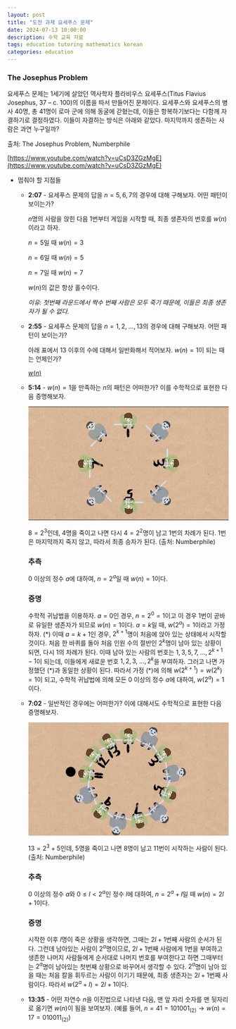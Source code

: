 ```yaml
---
layout: post
title: "도전 과제 요세푸스 문제"
date: 2024-07-13 10:00:00
description: 수학 교육 자료
tags: education tutoring mathematics korean
categories: education
---
```



### The Josephus Problem

요세푸스 문제는 1세기에 살았던 역사학자 플라비우스 요세푸스(Titus Flavius Josephus, 37 – c. 100)의 이름을 따서 만들어진 문제이다. 요세푸스와 요세푸스의 병사 $40$명, 총 $41$명이 로마 군에 의해 동굴에 갇혔는데, 이들은 항복하기보다는 다함께 자결하기로 결정하였다. 이들이 자결하는 방식은 아래와 같았다. 마지막까지 생존하는 사람은 과연 누구일까?

출처: The Josephus Problem, Numberphile

[https://www.youtube.com/watch?v=uCsD3ZGzMgE](https://www.youtube.com/watch?v=uCsD3ZGzMgE)

- 멈춰야 할 지점들
    - **2:07** - 요세푸스 문제의 답을 $n=5, 6, 7$의 경우에 대해 구해보자. 어떤 패턴이 보이는가?
        
        $n$명의 사람을 앉힌 다음 $1$번부터 게임을 시작할 때, 최종 생존자의 번호를 $w(n)$이라고 하자.
        
        $n=5$일 때 $w(n)=3$
        
        $n=6$일 때 $w(n)=5$
        
        $n=7$일 때 $w(n)=7$
        
        $w(n)$의 값은 항상 홀수이다.
        
        *이유: 첫번째 라운드에서 짝수 번째 사람은 모두 죽기 때문에, 이들은 최종 생존자가 될 수 없다.*
        
    - **2:55** - 요세푸스 문제의 답을 $n=1, 2, \;\dots, 13$의 경우에 대해 구해보자. 어떤 패턴이 보이는가?
        
        아래 표에서 $13$ 이후의 수에 대해서 일반화해서 적어보자. $w(n)=1$이 되는 때는 언제인가?
        
        [$w(n)$](%EB%8F%84%EC%A0%84%20%EA%B3%BC%EC%A0%9C%20%EC%9A%94%EC%84%B8%ED%91%B8%EC%8A%A4%20%EB%AC%B8%EC%A0%9C%202636215cfa7f4b16a3a2eb9310b4b56a/$w(n)$%20b3dafc5e903941eb902eb27430e24584.csv)
        
    - **5:14** - $w(n)=1$을 만족하는 $n$의 패턴은 어떠한가? 이를 수학적으로 표현한 다음 증명해보자.
        
        ![$8=2^3$인데, $4$명을 죽이고 나면 다시 $4=2^2$명이 남고 $1$번의 차례가 된다. $1$번은 마지막까지 죽지 않고, 따라서 최종 승자가 된다. (출처: Numberphile)](/assets/img/blog/tutoring/untitled__2636215cfa7f4b16a3a2eb9310b4b.png)
        
        $8=2^3$인데, $4$명을 죽이고 나면 다시 $4=2^2$명이 남고 $1$번의 차례가 된다. $1$번은 마지막까지 죽지 않고, 따라서 최종 승자가 된다. (출처: Numberphile)
        
        ### 추측
        
        $0$ 이상의 정수 $a$에 대하여, $n=2^a$일 때 $w(n)=1$이다.
        
        ### 증명
        
        수학적 귀납법을 이용하자.
        $a=0$인 경우, $n=2^0=1$이고 이 경우 $1$번이 곧바로 유일한 생존자가 되므로 $w(n)=1$이다.
        $a=k$일 때, $w(2^a)=1$이라고 가정하자. $(*)$ 이때
        $a=k+1$인 경우, $2^{k+1}$명이 처음에 앉아 있는 상태에서 시작할 것이다.
        처음 한 바퀴를 돌아 처음 인원 수의 절반인 $2^k$명이 남아 있는 상황이 되면, 다시 $1$의 차례가 된다.
        이때 남아 있는 사람의 번호는 $1, 3, 5, 7, \;\dots, 2^{k+1}-1$이 되는데,
        이들에게 새로운 번호 $1, 2, 3, \;\dots, 2^k$을 부여하자.
        그러고 나면 가정했던 $(*)$과 동일한 상황이 된다.
        따라서 가정 $(*)$에 의해 $w(2^{k+1})=w(2^k)=1$이 되고,
        수학적 귀납법에 의해 모든 $0$ 이상의 정수 $a$에 대하여, $w(2^a)=1$이다.
        
    - **7:02** - 일반적인 경우에는 어떠한가? 이에 대해서도 수학적으로 표현한 다음 증명해보자.
        
        ![$13=2^3+5$인데, $5$명을 죽이고 나면 $8$명이 남고 $11$번이 시작하는 사람이 된다. (출처: Numberphile)](/assets/img/blog/tutoring/untitled_1__2636215cfa7f4b16a3a2eb9310b4b.png)
        
        $13=2^3+5$인데, $5$명을 죽이고 나면 $8$명이 남고 $11$번이 시작하는 사람이 된다. (출처: Numberphile)
        
        ### 추측
        
        $0$ 이상의 정수 $a$와 $0\le l<2^a$인 정수 $l$에 대하여, $n=2^a+l$일 때 $w(n)=2l+1$이다.
        
        ### 증명
        
        시작한 이후 $l$명이 죽은 상황을 생각하면, 그때는 $2l+1$번째 사람의 순서가 된다.
        그런데 남아있는 사람이 $2^a$명이므로, $2l+1$번째 사람에게 $1$번을 부여하고
        생존한 나머지 사람들에게 순서대로 나머지 번호를 부여한다고 하면
        그때부터는 $2^a$명이 남아있는 첫번째 상황으로 바꾸어서 생각할 수 있다.
        $2^a$명이 남아 있을 때는 처음 칼을 휘두르는 사람이 이기기 때문에,
        최종 생존자는 $2l+1$번째 사람이다. 따라서 $w(2^a +l)=2l+1$이다.
        
    - **13:35** - 어떤 자연수 $n$을 이진법으로 나타낸 다음, 맨 앞 자리 숫자를 맨 뒷자리로 옮기면 $w(n)$이 됨을 보여보자. (예를 들어, $n=41=101001_{(2)} \rightarrow w(n)=17=010011_{(2)}$)
